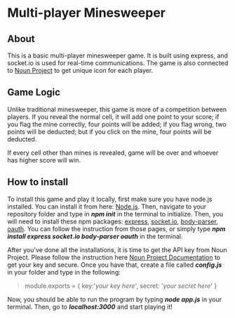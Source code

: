 # Multi-player Minesweeper
## About
This is a basic multi-player minesweeper game. It is built using express, and socket.io is used for real-time communications. The game is also connected to [Noun Project](https://thenounproject.com/) to get unique icon for each player.

## Game Logic
Unlike traditional minesweeper, this game is more of a competition between players. If you reveal the normal cell, it will add one point to your score; if you flag the mine correctly, four points will be added; if you flag wrong, two points will be deducted; but if you click on the mine, four points will be deducted.

If every cell other than mines is revealed, game will be over and whoever has higher score will win.

## How to install
To install this game and play it locally, first make sure you have node.js installed. You can install it from here: [Node.js](https://nodejs.org/en/). Then, navigate to your repository folder and type in **_npm init_** in the terminal to initialize. Then, you will need to install these npm packages: [express](https://www.npmjs.com/package/express), [socket.io](https://www.npmjs.com/package/socket.io), [body-parser](https://www.npmjs.com/package/body-parser), [oauth](https://www.npmjs.com/package/oauth). You can follow the instruction from those pages, or simply type **_npm install express socket.io body-parser oauth_** in the terminal.

After you've done all the installations, it is time to get the API key from Noun Project. Please follow the instruction here [Noun Project Documentation](http://api.thenounproject.com/getting_started.html#creating-an-api-key) to get your key and secure. Once you have that, create a file called **_config.js_** in your folder and type in the following:
>module.exports = {
	key:'_your key here_',
	secret: '_your secret here_'
}

Now, you should be able to run the program by typing **_node app.js_** in your terminal. Then, go to **_localhost:3000_** and start playing it!
